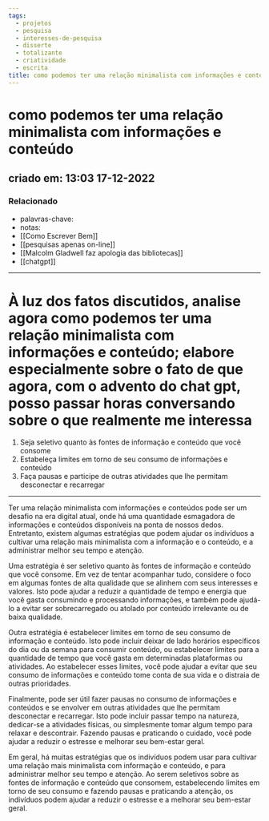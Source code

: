 ```yaml
---
tags:
  - projetos
  - pesquisa
  - interesses-de-pesquisa
  - disserte
  - totalizante
  - criatividade
  - escrita
title: como podemos ter uma relação minimalista com informações e conteúdo
---
```

# como podemos ter uma relação minimalista com informações e conteúdo
## criado em: 13:03 17-12-2022

### Relacionado
- palavras-chave: 
- notas: 
- [[Como Escrever Bem]]
- [[pesquisas apenas on-line]]
- [[Malcolm Gladwell faz apologia das bibliotecas]]
- [[chatgpt]]
---
# À luz dos fatos discutidos, analise agora como podemos ter uma relação minimalista com informações e conteúdo; elabore especialmente sobre o fato de que agora, com o advento do chat gpt, posso passar horas conversando sobre o que realmente me interessa

1.  Seja seletivo quanto às fontes de informação e conteúdo que você consome
2.  Estabeleça limites em torno de seu consumo de informações e conteúdo
3.  Faça pausas e participe de outras atividades que lhe permitam desconectar e recarregar
---
Ter uma relação minimalista com informações e conteúdos pode ser um desafio na era digital atual, onde há uma quantidade esmagadora de informações e conteúdos disponíveis na ponta de nossos dedos. Entretanto, existem algumas estratégias que podem ajudar os indivíduos a cultivar uma relação mais minimalista com a informação e o conteúdo, e a administrar melhor seu tempo e atenção.

Uma estratégia é ser seletivo quanto às fontes de informação e conteúdo que você consome. Em vez de tentar acompanhar tudo, considere o foco em algumas fontes de alta qualidade que se alinhem com seus interesses e valores. Isto pode ajudar a reduzir a quantidade de tempo e energia que você gasta consumindo e processando informações, e também pode ajudá-lo a evitar ser sobrecarregado ou atolado por conteúdo irrelevante ou de baixa qualidade.

Outra estratégia é estabelecer limites em torno de seu consumo de informação e conteúdo. Isto pode incluir deixar de lado horários específicos do dia ou da semana para consumir conteúdo, ou estabelecer limites para a quantidade de tempo que você gasta em determinadas plataformas ou atividades. Ao estabelecer esses limites, você pode ajudar a evitar que seu consumo de informações e conteúdo tome conta de sua vida e o distraia de outras prioridades.

Finalmente, pode ser útil fazer pausas no consumo de informações e conteúdos e se envolver em outras atividades que lhe permitam desconectar e recarregar. Isto pode incluir passar tempo na natureza, dedicar-se a atividades físicas, ou simplesmente tomar algum tempo para relaxar e descontrair. Fazendo pausas e praticando o cuidado, você pode ajudar a reduzir o estresse e melhorar seu bem-estar geral.

Em geral, há muitas estratégias que os indivíduos podem usar para cultivar uma relação mais minimalista com informação e conteúdo, e para administrar melhor seu tempo e atenção. Ao serem seletivos sobre as fontes de informação e conteúdo que consomem, estabelecendo limites em torno de seu consumo e fazendo pausas e praticando a atenção, os indivíduos podem ajudar a reduzir o estresse e a melhorar seu bem-estar geral.